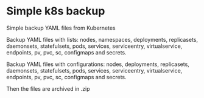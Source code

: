 # Simple k8s backup
Simple backup YAML files from Kubernetes

Backup YAML files with lists: nodes, namespaces, deployments, replicasets, daemonsets, statefulsets, pods, services, serviceentry, virtualservice, endpoints, pv, pvc, sc, configmaps and secrets.

Backup YAML files with configurations: nodes, deployments, replicasets, daemonsets, statefulsets, pods, services, serviceentry, virtualservice, endpoints, pv, pvc, sc, configmaps and secrets.

Then the files are archived in .zip
